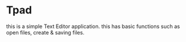 # Tpad

this is a simple Text Editor application. this has basic functions such as open files, create & saving files. 

